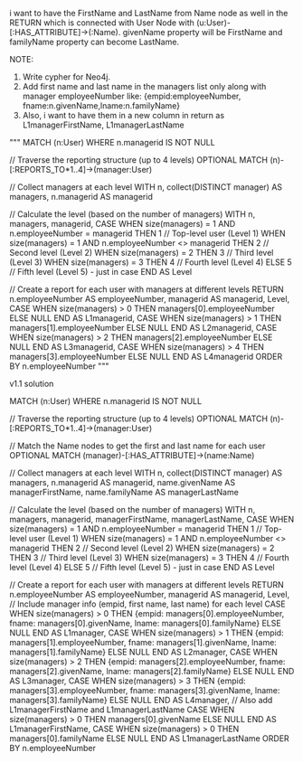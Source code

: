 i want to have the FirstName and LastName from Name node as well in the RETURN which is connected with User Node with (u:User)-[:HAS_ATTRIBUTE]->(:Name). givenName property will be FirstName and familyName property can become LastName.

NOTE: 
1. Write cypher for Neo4j.
2. Add first name and last name in the managers list only along with manager employeeNumber like:
   {empid:employeeNumber, fname:n.givenName,lname:n.familyName}
3. Also, i want to have them in a new column in return as L1managerFirstName, L1managerLastName

"""
MATCH (n:User)
WHERE n.managerid IS NOT NULL

// Traverse the reporting structure (up to 4 levels)
OPTIONAL MATCH (n)-[:REPORTS_TO*1..4]->(manager:User)

// Collect managers at each level
WITH n, 
     collect(DISTINCT manager) AS managers,
     n.managerid AS managerid

// Calculate the level (based on the number of managers)
WITH n, managers, managerid, 
     CASE 
        WHEN size(managers) = 1 AND n.employeeNumber = managerid THEN 1   // Top-level user (Level 1)
        WHEN size(managers) = 1 AND n.employeeNumber <> managerid THEN 2   // Second level (Level 2)
        WHEN size(managers) = 2 THEN 3   // Third level (Level 3)
        WHEN size(managers) = 3 THEN 4   // Fourth level (Level 4)
        ELSE 5                           // Fifth level (Level 5) - just in case
     END AS Level

// Create a report for each user with managers at different levels
RETURN n.employeeNumber AS employeeNumber, 
       managerid AS managerid, 
       Level,
       CASE WHEN size(managers) > 0 THEN managers[0].employeeNumber ELSE NULL END AS L1managerid,
       CASE WHEN size(managers) > 1 THEN managers[1].employeeNumber ELSE NULL END AS L2managerid,
       CASE WHEN size(managers) > 2 THEN managers[2].employeeNumber ELSE NULL END AS L3managerid,
       CASE WHEN size(managers) > 4 THEN managers[3].employeeNumber ELSE NULL END AS L4managerid
ORDER BY n.employeeNumber
"""

v1.1 solution

MATCH (n:User)
WHERE n.managerid IS NOT NULL

// Traverse the reporting structure (up to 4 levels)
OPTIONAL MATCH (n)-[:REPORTS_TO*1..4]->(manager:User)

// Match the Name nodes to get the first and last name for each user
OPTIONAL MATCH (manager)-[:HAS_ATTRIBUTE]->(name:Name)

// Collect managers at each level
WITH n, 
     collect(DISTINCT manager) AS managers,
     n.managerid AS managerid,
     name.givenName AS managerFirstName,
     name.familyName AS managerLastName

// Calculate the level (based on the number of managers)
WITH n, managers, managerid, managerFirstName, managerLastName, 
     CASE 
        WHEN size(managers) = 1 AND n.employeeNumber = managerid THEN 1   // Top-level user (Level 1)
        WHEN size(managers) = 1 AND n.employeeNumber <> managerid THEN 2   // Second level (Level 2)
        WHEN size(managers) = 2 THEN 3   // Third level (Level 3)
        WHEN size(managers) = 3 THEN 4   // Fourth level (Level 4)
        ELSE 5                           // Fifth level (Level 5) - just in case
     END AS Level

// Create a report for each user with managers at different levels
RETURN n.employeeNumber AS employeeNumber, 
       managerid AS managerid, 
       Level,
       // Include manager info (empid, first name, last name) for each level
       CASE WHEN size(managers) > 0 THEN {empid: managers[0].employeeNumber, fname: managers[0].givenName, lname: managers[0].familyName} ELSE NULL END AS L1manager,
       CASE WHEN size(managers) > 1 THEN {empid: managers[1].employeeNumber, fname: managers[1].givenName, lname: managers[1].familyName} ELSE NULL END AS L2manager,
       CASE WHEN size(managers) > 2 THEN {empid: managers[2].employeeNumber, fname: managers[2].givenName, lname: managers[2].familyName} ELSE NULL END AS L3manager,
       CASE WHEN size(managers) > 3 THEN {empid: managers[3].employeeNumber, fname: managers[3].givenName, lname: managers[3].familyName} ELSE NULL END AS L4manager,
       // Also add L1managerFirstName and L1managerLastName
       CASE WHEN size(managers) > 0 THEN managers[0].givenName ELSE NULL END AS L1managerFirstName,
       CASE WHEN size(managers) > 0 THEN managers[0].familyName ELSE NULL END AS L1managerLastName
ORDER BY n.employeeNumber
